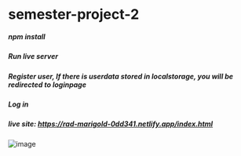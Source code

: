 # semester-project-2

##### npm install
##### Run live server
##### Register user, If there is userdata stored in localstorage, you will be redirected to loginpage
##### Log in

##### live site: https://rad-marigold-0dd341.netlify.app/index.html

![image](https://github.com/flanderos/semester-project-2/assets/24903009/f794cbee-ed02-4ee5-895e-6adb760ddbac)

